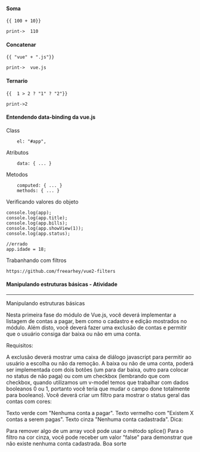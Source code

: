 #### Soma
```
{{ 100 + 10}} 

print->  110

```

#### Concatenar
```
{{ "vue" + ".js"}} 

print->  vue.js

```

#### Ternario
```
{{  1 > 2 ? "1" ? "2"}}

print->2
```


#### Entendendo data-binding da vue.js
Class
```
	el: "#app",
```

Atributos
```
	data: { ... }
```

Metodos
```
	computed: { ... }
	methods: { ... }
```
Verificando valores do objeto
```
console.log(app);
console.log(app.title);
console.log(app.bills);
console.log(app.showView(1));
console.log(app.status);

//errado
app.idade = 18;
```
Trabanhando com filtros 
```
https://github.com/freearhey/vue2-filters
```

#### Manipulando estruturas básicas - Atividade

_________________________________________________________________________
Manipulando estruturas básicas

Nesta primeira fase do módulo de Vue.js, você deverá implementar a listagem de contas a pagar, bem como
o cadastro e edição mostrados no módulo. Além disto, você deverá fazer uma exclusão de contas e permitir
que o usuário consiga dar baixa ou não em uma conta.
 

Requisitos:

A exclusão deverá mostrar uma caixa de diálogo javascript para permitir ao usuário a escolha ou não da remoção.
A baixa ou não de uma conta, poderá ser implementada com dois botões (um para dar baixa, outro para colocar no status de não paga) ou com um checkbox (lembrando que com checkbox, quando utilizamos um v-model temos que trabalhar com dados booleanos 0 ou 1, portanto você teria que mudar o campo done totalmente para booleano).
Você deverá criar um filtro para mostrar o status geral das contas com cores:

Texto verde com "Nenhuma conta a pagar".
Texto vermelho com "Existem X contas a serem pagas".
Texto cinza "Nenhuma conta cadastrada".
Dica:

 Para remover algo de um array você pode usar o método splice()
 Para o filtro na cor cinza, você pode receber um valor "false" para demonstrar que não existe nenhuma conta cadastrada.
Boa sorte

